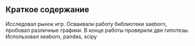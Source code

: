 ## Краткое содержание
Исследовал рынок игр.
Осваивали работу библиотеки saeborn, пробовал различные графики. В конце работы проверили две гипотезы.
<br> Использовал seaborn, pandas, scipy
